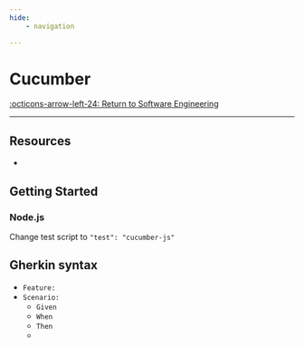```yaml
---
hide:
    - navigation

---
```


# Cucumber

[:octicons-arrow-left-24: Return to Software Engineering](/Knowledge-Notebook/Software-Engineering/)

---

## Resources

-

## Getting Started

### Node.js

Change test script to `"test": "cucumber-js"`

## Gherkin syntax

- `Feature:`
- `Scenario:`
    - `Given`
    - `When`
    - `Then`
    - 